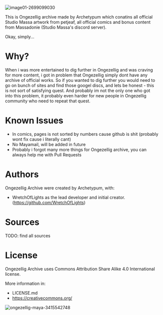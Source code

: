 
![image01-2699099030](https://github.com/user-attachments/assets/e2181f0d-30b6-4963-b329-aae196f328d2)

This is Ongezellig archive made by Archetypum which conatins all official Studio Massa artwork from petjeaf, all official comics and bonus content from Massadonie (Studio Massa's discord server). 

Okay, simply...

# Why?

When i was more entertained to dig further in Ongezellig and was craving for more content, i got in problem that Ongezellig simply dont have any archive of official works. So if you wanted to dig further you would need to go on bunch of sites and find those googel discs, and lets be honest - this is not sort of satisfying quest. And probably im not the only one who got into this problem, it probably even harder for new people in Ongezellig community who need to repeat that quest.

# Known Issues

- In comics, pages is not sorted by numbers cause github is shit (probably wont fix cause i literally cant)
- No Mayamail, will be added in future
- Probably i forgot many more things for Ongezellig archive, you can always help me with Pull Requests

# Authors

Ongezellig Archive were created by Archetypum, with:

- WretchOfLights as the lead developer and initial creator. (https://github.com/WretchOfLights)

# Sources

TODO: find all sources

# License 

Ongezellig Archive uses Commons Attribution Share Alike 4.0 International license.

More information in:

- LICENSE.md
- https://creativecommons.org/

![ongezellig-maya-3415542748](https://github.com/user-attachments/assets/f460fc76-e0a7-444a-92f0-82e8bffdacbb)
